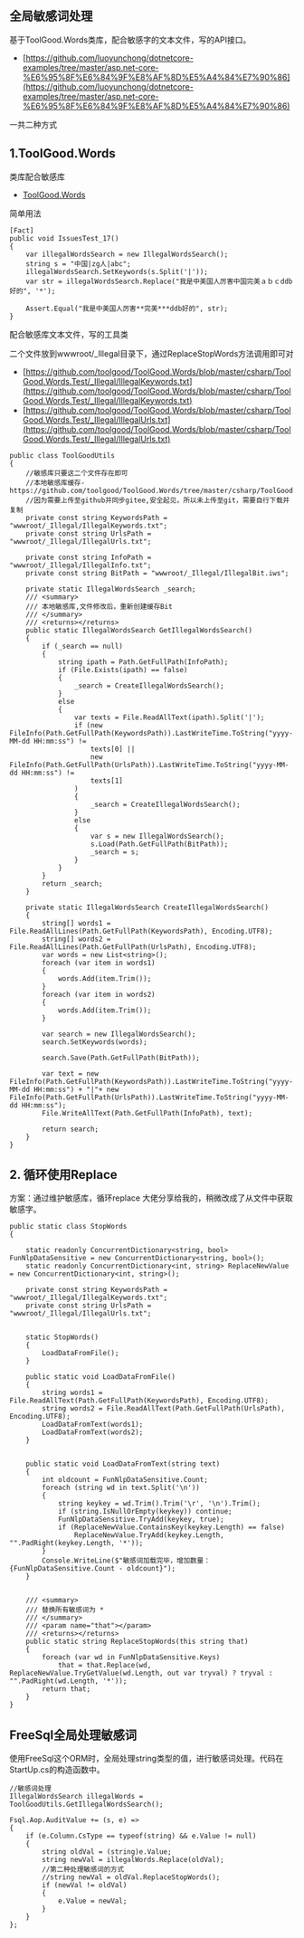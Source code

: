 
## 全局敏感词处理

基于ToolGood.Words类库，配合敏感字的文本文件，写的API接口。
- [https://github.com/luoyunchong/dotnetcore-examples/tree/master/asp.net-core-%E6%95%8F%E6%84%9F%E8%AF%8D%E5%A4%84%E7%90%86](https://github.com/luoyunchong/dotnetcore-examples/tree/master/asp.net-core-%E6%95%8F%E6%84%9F%E8%AF%8D%E5%A4%84%E7%90%86)

一共二种方式

## 1.ToolGood.Words
类库配合敏感库
-  [ToolGood.Words](https://github.com/toolgood/ToolGood.Words)

简单用法

```
[Fact]
public void IssuesTest_17()
{
    var illegalWordsSearch = new IllegalWordsSearch();
    string s = "中国|zg人|abc";
    illegalWordsSearch.SetKeywords(s.Split('|'));
    var str = illegalWordsSearch.Replace("我是中美国人厉害中国完美ａｂｃddb好的", '*');

    Assert.Equal("我是中美国人厉害**完美***ddb好的", str);
}
```
配合敏感库文本文件，写的工具类


二个文件放到wwwroot/_Illegal目录下，通过ReplaceStopWords方法调用即可对
- [https://github.com/toolgood/ToolGood.Words/blob/master/csharp/ToolGood.Words.Test/_Illegal/IllegalKeywords.txt](https://github.com/toolgood/ToolGood.Words/blob/master/csharp/ToolGood.Words.Test/_Illegal/IllegalKeywords.txt)
- [https://github.com/toolgood/ToolGood.Words/blob/master/csharp/ToolGood.Words.Test/_Illegal/IllegalUrls.txt](https://github.com/toolgood/ToolGood.Words/blob/master/csharp/ToolGood.Words.Test/_Illegal/IllegalUrls.txt)

```
public class ToolGoodUtils
{
    //敏感库只要这二个文件存在即可
    //本地敏感库缓存-https://github.com/toolgood/ToolGood.Words/tree/master/csharp/ToolGood.Words.Test/_Illegal
    //因为需要上传至github并同步gitee,安全起见，所以未上传至git，需要自行下载并复制
    private const string KeywordsPath = "wwwroot/_Illegal/IllegalKeywords.txt";
    private const string UrlsPath = "wwwroot/_Illegal/IllegalUrls.txt";

    private const string InfoPath = "wwwroot/_Illegal/IllegalInfo.txt";
    private const string BitPath = "wwwroot/_Illegal/IllegalBit.iws";

    private static IllegalWordsSearch _search;
    /// <summary>
    /// 本地敏感库,文件修改后，重新创建缓存Bit
    /// </summary>
    /// <returns></returns>
    public static IllegalWordsSearch GetIllegalWordsSearch()
    {
        if (_search == null)
        {
            string ipath = Path.GetFullPath(InfoPath);
            if (File.Exists(ipath) == false)
            {
                _search = CreateIllegalWordsSearch();
            }
            else
            {
                var texts = File.ReadAllText(ipath).Split('|');
                if (new FileInfo(Path.GetFullPath(KeywordsPath)).LastWriteTime.ToString("yyyy-MM-dd HH:mm:ss") !=
                    texts[0] ||
                    new FileInfo(Path.GetFullPath(UrlsPath)).LastWriteTime.ToString("yyyy-MM-dd HH:mm:ss") !=
                    texts[1]
                )
                {
                    _search = CreateIllegalWordsSearch();
                }
                else
                {
                    var s = new IllegalWordsSearch();
                    s.Load(Path.GetFullPath(BitPath));
                    _search = s;
                }
            }
        }
        return _search;
    }

    private static IllegalWordsSearch CreateIllegalWordsSearch()
    {
        string[] words1 = File.ReadAllLines(Path.GetFullPath(KeywordsPath), Encoding.UTF8);
        string[] words2 = File.ReadAllLines(Path.GetFullPath(UrlsPath), Encoding.UTF8);
        var words = new List<string>();
        foreach (var item in words1)
        {
            words.Add(item.Trim());
        }
        foreach (var item in words2)
        {
            words.Add(item.Trim());
        }

        var search = new IllegalWordsSearch();
        search.SetKeywords(words);

        search.Save(Path.GetFullPath(BitPath));

        var text = new FileInfo(Path.GetFullPath(KeywordsPath)).LastWriteTime.ToString("yyyy-MM-dd HH:mm:ss") + "|"+ new FileInfo(Path.GetFullPath(UrlsPath)).LastWriteTime.ToString("yyyy-MM-dd HH:mm:ss");
        File.WriteAllText(Path.GetFullPath(InfoPath), text);

        return search;
    }
}
```
## 2. 循环使用Replace
方案：通过维护敏感库，循环replace 
大佬分享给我的，稍微改成了从文件中获取敏感字。


```
public static class StopWords
{

    static readonly ConcurrentDictionary<string, bool> FunNlpDataSensitive = new ConcurrentDictionary<string, bool>();
    static readonly ConcurrentDictionary<int, string> ReplaceNewValue = new ConcurrentDictionary<int, string>();

    private const string KeywordsPath = "wwwroot/_Illegal/IllegalKeywords.txt";
    private const string UrlsPath = "wwwroot/_Illegal/IllegalUrls.txt";


    static StopWords()
    {
        LoadDataFromFile();
    }

    public static void LoadDataFromFile()
    {
        string words1 = File.ReadAllText(Path.GetFullPath(KeywordsPath), Encoding.UTF8);
        string words2 = File.ReadAllText(Path.GetFullPath(UrlsPath), Encoding.UTF8);
        LoadDataFromText(words1);
        LoadDataFromText(words2);
    }


    public static void LoadDataFromText(string text)
    {
        int oldcount = FunNlpDataSensitive.Count;
        foreach (string wd in text.Split('\n'))
        {
            string keykey = wd.Trim().Trim('\r', '\n').Trim();
            if (string.IsNullOrEmpty(keykey)) continue;
            FunNlpDataSensitive.TryAdd(keykey, true);
            if (ReplaceNewValue.ContainsKey(keykey.Length) == false)
                ReplaceNewValue.TryAdd(keykey.Length, "".PadRight(keykey.Length, '*'));
        }
        Console.WriteLine($"敏感词加载完毕，增加数量：{FunNlpDataSensitive.Count - oldcount}");
    }


    /// <summary>
    /// 替换所有敏感词为 *
    /// </summary>
    /// <param name="that"></param>
    /// <returns></returns>
    public static string ReplaceStopWords(this string that)
    {
        foreach (var wd in FunNlpDataSensitive.Keys)
            that = that.Replace(wd, ReplaceNewValue.TryGetValue(wd.Length, out var tryval) ? tryval : "".PadRight(wd.Length, '*'));
        return that;
    }
}
```

## FreeSql全局处理敏感词
使用FreeSql这个ORM时，全局处理string类型的值，进行敏感词处理。代码在StartUp.cs的构造函数中。
```
//敏感词处理
IllegalWordsSearch illegalWords = ToolGoodUtils.GetIllegalWordsSearch();

Fsql.Aop.AuditValue += (s, e) =>
{
    if (e.Column.CsType == typeof(string) && e.Value != null)
    {
        string oldVal = (string)e.Value;
        string newVal = illegalWords.Replace(oldVal);
        //第二种处理敏感词的方式
        //string newVal = oldVal.ReplaceStopWords();
        if (newVal != oldVal)
        {
            e.Value = newVal;
        }
    }
};
```


<RightMenu />